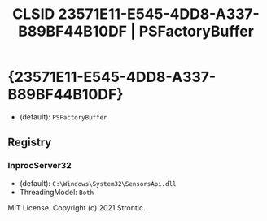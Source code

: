 ﻿---
title: "CLSID 23571E11-E545-4DD8-A337-B89BF44B10DF | PSFactoryBuffer"
excerpt: What is COM-Object CLSID 23571E11-E545-4DD8-A337-B89BF44B10DF?
---

# {23571E11-E545-4DD8-A337-B89BF44B10DF}

* (default): `PSFactoryBuffer`

## Registry


### InprocServer32

* (default): `C:\Windows\System32\SensorsApi.dll`
* ThreadingModel: `Both`

MIT License. Copyright (c) 2021 Strontic.


